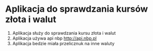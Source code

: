 # Aplikacja do sprawdzania kursów złota i walut 

1. Aplikacja służy do sprawdzania kursu złota i walut
2. Aplikacja używa api nbp http://api.nbp.pl
3. Aplikacja bedzie miała przelicznuk na inne waluty 

 
